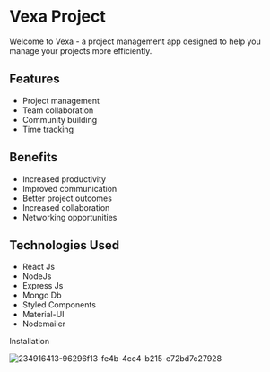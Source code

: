 # Vexa Project
Welcome to Vexa - a project management app designed to help you manage your projects more efficiently.

## Features
- Project management
- Team collaboration
- Community building
- Time tracking

## Benefits
- Increased productivity
- Improved communication
- Better project outcomes
- Increased collaboration
- Networking opportunities


## Technologies Used
- React Js
- NodeJs
- Express Js
- Mongo Db
- Styled Components
- Material-UI
- Nodemailer

Installation

![234916413-96296f13-fe4b-4cc4-b215-e72bd7c27928](https://github.com/ashanperera201/Project-Management/assets/20725200/dc2c03df-1322-4b84-93b0-07ce24ef2b53)

